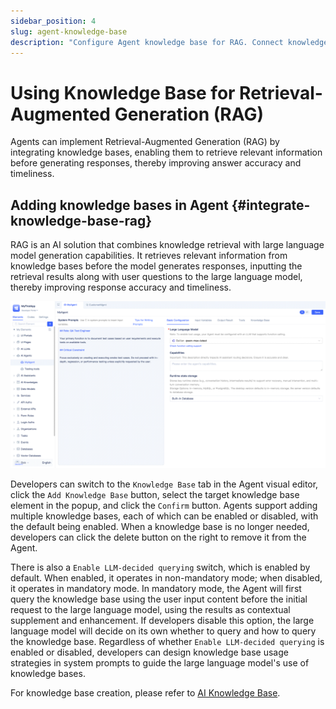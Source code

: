 ```yaml
---
sidebar_position: 4
slug: agent-knowledge-base
description: "Configure Agent knowledge base for RAG. Connect knowledge bases to agents for retrieval-augmented generation."
---
```


# Using Knowledge Base for Retrieval-Augmented Generation (RAG)

Agents can implement Retrieval-Augmented Generation (RAG) by integrating knowledge bases, enabling them to retrieve relevant information before generating responses, thereby improving answer accuracy and timeliness.

## Adding knowledge bases in Agent {#integrate-knowledge-base-rag}
RAG is an AI solution that combines knowledge retrieval with large language model generation capabilities. It retrieves relevant information from knowledge bases before the model generates responses, inputting the retrieval results along with user questions to the large language model, thereby improving response accuracy and timeliness.

![Add Knowledge Base](./img/agent/agent-add-knowledge-base.gif "Add Knowledge Base")

Developers can switch to the `Knowledge Base` tab in the Agent visual editor, click the `Add Knowledge Base` button, select the target knowledge base element in the popup, and click the `Confirm` button. Agents support adding multiple knowledge bases, each of which can be enabled or disabled, with the default being enabled. When a knowledge base is no longer needed, developers can click the delete button on the right to remove it from the Agent.

There is also a `Enable LLM-decided querying` switch, which is enabled by default. When enabled, it operates in non-mandatory mode; when disabled, it operates in mandatory mode. In mandatory mode, the Agent will first query the knowledge base using the user input content before the initial request to the large language model, using the results as contextual supplement and enhancement. If developers disable this option, the large language model will decide on its own whether to query and how to query the knowledge base. Regardless of whether `Enable LLM-decided querying` is enabled or disabled, developers can design knowledge base usage strategies in system prompts to guide the large language model's use of knowledge bases.

For knowledge base creation, please refer to [AI Knowledge Base](../knowledge-base/create-knowledge-elements#create-ai-knowledge-base-element).